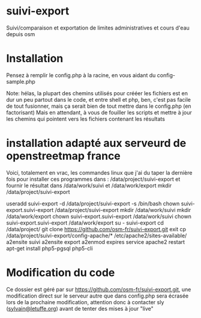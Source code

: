 suivi-export
============

Suivi/comparaison et exportation de limites administratives et cours d'eau depuis osm

Installation
============

Pensez à remplir le config.php à la racine, en vous aidant du config-sample.php

Note: hélas, la plupart des chemins utilisés pour crééer les fichiers est en dur un peu partout dans le code, et entre shell et php, ben, c'est pas facile de 
tout fusionner, mais ça serait bien de tout mettre dans le config.php (en factorisant)
Mais en attendant, à vous de fouiller les scripts et mettre à jour les chemins qui pointent vers les fichiers contenant les résultats

installation adapté aux serveurd de openstreetmap france 
========================================================
Voici, totalement en vrac, les commandes linux que j'ai du taper la dernière fois pour installer ces programmes dans :
/data/project/suivi-export
et fournir le résultat dans 
/data/work/suivi
et
/data/work/export
mkdir /data/project/suivi-export

useradd suivi-export -d /data/project/suivi-export -s /bin/bash
chown suivi-export.suivi-export /data/project/suivi-export
mkdir /data/work/suivi
mkdir /data/work/export
chown suivi-export.suivi-export /data/work/suivi
chown suivi-export.suivi-export /data/work/export
su - suivi-export
cd /data/project/
git clone https://github.com/osm-fr/suivi-export.git
exit
cp /data/project/suivi-export/config-apache/* /etc/apache2/sites-available/
a2ensite suivi
a2ensite export
a2enmod expires
service apache2 restart
apt-get install php5-pgsql php5-cli



Modification du code
====================
Ce dossier est géré par sur https://github.com/osm-fr/suivi-export.git, une modification direct sur le serveur autre que dans config.php sera écrasée lors de la
prochaine modification, attention donc à contacter sly (sylvain@letuffe.org) avant de tenter des mises à jour "live"